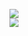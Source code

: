 [![](https://img.shields.io/badge/Made%20With-Github%20Spray-lightgrey.svg?style=for-the-badge&logo=github)](https://github.com/Annihil/github-spray#21287)  
[![](https://i.imgur.com/2DrTn0Z.gif)](https://github.com/Annihil/github-spray)